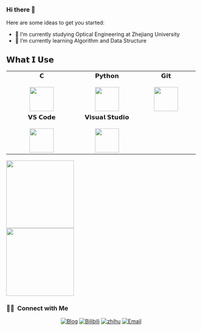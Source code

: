 ### Hi there 👋

Here are some ideas to get you started:

- 🔭 I’m currently studying Optical Engineering at Zhejiang University
- 🌱 I’m currently learning Algorithm and Data Structure

## 𝗪𝗵𝗮𝘁 𝗜 𝗨𝘀𝗲
<table>
  <tbody>
    <tr valign="top">
      <td width="25%" align="center">
        <span>𝗖</span><br><br>
        <img height="64px" src="https://cdn.svgporn.com/logos/c.svg">
      </td>
      <td width="25%" align="center">
        <span>𝗣𝘆𝘁𝗵𝗼𝗻</span><br><br>
        <img height="64px" src="https://cdn.svgporn.com/logos/python.svg">
      </td>
      <td width="25%" align="center">
        <span>𝗚𝗶𝘁</span><br><br>
        <img height="64px" src="https://cdn.svgporn.com/logos/git-icon.svg">
      </td>
      </tr>
    <tr valign="top">
      <td width="30%" align="center">
        <span>𝗩𝗦 𝗖𝗼𝗱𝗲</span><br><br>
        <img height="64px" src="https://cdn.svgporn.com/logos/visual-studio-code.svg">
      </td>
      <td width="25%" align="center">
        <span>𝗩𝗶𝘀𝘂𝗮𝗹 𝗦𝘁𝘂𝗱𝗶𝗼</span><br><br>
        <img height="64px" src="https://cdn.svgporn.com/logos/visual-studio.svg">
      </td>
</tr>
  </tbody>
</table>
<a href="https://github.com/liuoei">
  <img height="180em" src="https://github-readme-stats.vercel.app/api?username=liuoei&theme=buefy&show_icons=true" />
  <br>
  <img height="180em" src="https://github-readme-stats.vercel.app/api/top-langs/?username=gabrieliu&theme=buefy&layout=compact" />
</a>

<h3> 🤝🏻 &nbsp;Connect with Me </h3>

<p align="center">
<a href="https://liuoei.github.io/"><img alt="Blog" src="https://img.shields.io/badge/Blog-www.liuoei.github.io-blue?style=flat-square&logo=google-chrome"></a>
<a href="https://space.bilibili.com/28941780/"><img alt="Bilibili" src="https://img.shields.io/badge/Bilibili-Gabriellli-blue?style=flat-square&logo=bilibili"></a>
<a href="https://www.zhihu.com/people/he-he-da-91-7"><img alt="zhihu" src="https://img.shields.io/badge/Zhihu-Gabriel-blue?style=flat-square&logo=zhihu"></a>
<a href="mailto:jsrglsq@outlook.com"><img alt="Email" src="https://img.shields.io/badge/jsrglsq@outlook.com-blue?style=flat-square&logo=gmail"></a>
</p>
